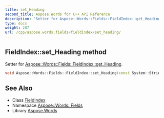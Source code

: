 ```yaml
---
title: set_Heading
second_title: Aspose.Words for C++ API Reference
description: 'Setter for Aspose::Words::Fields::FieldIndex::get_Heading.'
type: docs
weight: 287
url: /cpp/aspose.words.fields/fieldindex/set_heading/
---
```

## FieldIndex::set_Heading method


Setter for [Aspose::Words::Fields::FieldIndex::get_Heading](../get_heading/).

```cpp
void Aspose::Words::Fields::FieldIndex::set_Heading(const System::String &value)
```

## See Also

* Class [FieldIndex](../)
* Namespace [Aspose::Words::Fields](../../)
* Library [Aspose.Words](../../../)
